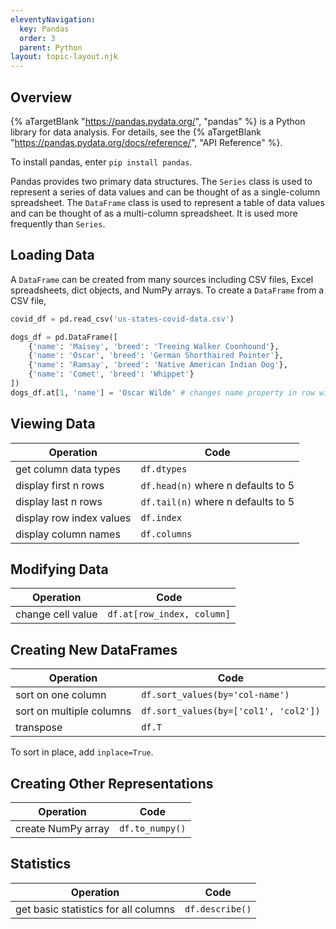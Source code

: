 ```yaml
---
eleventyNavigation:
  key: Pandas
  order: 3
  parent: Python
layout: topic-layout.njk
---
```


## Overview

{% aTargetBlank "https://pandas.pydata.org/", "pandas" %}
is a Python library for data analysis.
For details, see the
{% aTargetBlank "https://pandas.pydata.org/docs/reference/", "API Reference" %}.

To install pandas, enter `pip install pandas`.

Pandas provides two primary data structures.
The `Series` class is used to represent a series of data values
and can be thought of as a single-column spreadsheet.
The `DataFrame` class is used to represent a table of data values
and can be thought of as a multi-column spreadsheet.
It is used more frequently than `Series`.

## Loading Data

A `DataFrame` can be created from many sources including
CSV files, Excel spreadsheets, dict objects, and NumPy arrays.
To create a `DataFrame` from a CSV file,

```python
covid_df = pd.read_csv('us-states-covid-data.csv')

dogs_df = pd.DataFrame([
    {'name': 'Maisey', 'breed': 'Treeing Walker Coonhound'},
    {'name': 'Oscar', 'breed': 'German Shorthaired Pointer'},
    {'name': 'Ramsay', 'breed': 'Native American Indian Dog'},
    {'name': 'Comet', 'breed': 'Whippet'}
])
dogs_df.at[1, 'name'] = 'Oscar Wilde' # changes name property in row with index 1
```

## Viewing Data

| Operation                | Code                               |
| ------------------------ | ---------------------------------- |
| get column data types    | `df.dtypes`                        |
| display first n rows     | `df.head(n)` where n defaults to 5 |
| display last n rows      | `df.tail(n)` where n defaults to 5 |
| display row index values | `df.index`                         |
| display column names     | `df.columns`                       |

## Modifying Data

| Operation         | Code                       |
| ----------------- | -------------------------- |
| change cell value | `df.at[row_index, column]` |

## Creating New DataFrames

| Operation                | Code                                  |
| ------------------------ | ------------------------------------- |
| sort on one column       | `df.sort_values(by='col-name')`       |
| sort on multiple columns | `df.sort_values(by=['col1', 'col2'])` |
| transpose                | `df.T`                                |

To sort in place, add `inplace=True`.

## Creating Other Representations

| Operation          | Code            |
| ------------------ | --------------- |
| create NumPy array | `df.to_numpy()` |

## Statistics

| Operation                            | Code            |
| ------------------------------------ | --------------- |
| get basic statistics for all columns | `df.describe()` |

